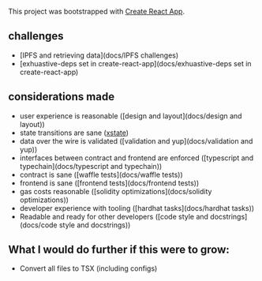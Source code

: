 This project was bootstrapped with [Create React App](https://github.com/facebook/create-react-app).

## challenges
- [IPFS and retrieving data](docs/IPFS challenges)
- [exhuastive-deps set in create-react-app](docs/exhuastive-deps set in create-react-app)

## considerations made
- user experience is reasonable ([design and layout](docs/design and layout))
- state transitions are sane ([xstate](docs/xstate))
- data over the wire is validated ([validation and yup](docs/validation and yup))
- interfaces between contract and frontend are enforced ([typescript and typechain](docs/typescript and typechain))
- contract is sane ([waffle tests](docs/waffle tests))
- frontend is sane ([frontend tests](docs/frontend tests))
- gas costs reasonable ([solidity optimizations](docs/solidity optimizations))
- developer experience with tooling ([hardhat tasks](docs/hardhat tasks))
- Readable and ready for other developers ([code style and docstrings](docs/code style and docstrings))

## What I would do further if this were to grow:

- Convert all files to TSX (including configs)
